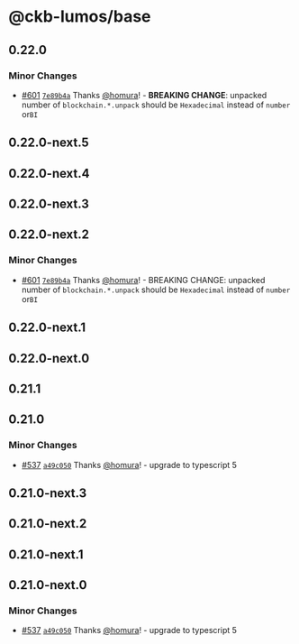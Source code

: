 # @ckb-lumos/base

## 0.22.0

### Minor Changes

- [#601](https://github.com/ckb-js/lumos/pull/601) [`7e89b4a`](https://github.com/ckb-js/lumos/commit/7e89b4a1b382e9c6fb4e1305bdaf1521bc0cde6e) Thanks [@homura](https://github.com/homura)! - **BREAKING CHANGE**: unpacked number of `blockchain.*.unpack` should be `Hexadecimal` instead of `number` or`BI`

## 0.22.0-next.5

## 0.22.0-next.4

## 0.22.0-next.3

## 0.22.0-next.2

### Minor Changes

- [#601](https://github.com/ckb-js/lumos/pull/601) [`7e89b4a`](https://github.com/ckb-js/lumos/commit/7e89b4a1b382e9c6fb4e1305bdaf1521bc0cde6e) Thanks [@homura](https://github.com/homura)! - BREAKING CHANGE: unpacked number of `blockchain.*.unpack` should be `Hexadecimal` instead of `number` or`BI`

## 0.22.0-next.1

## 0.22.0-next.0

## 0.21.1

## 0.21.0

### Minor Changes

- [#537](https://github.com/ckb-js/lumos/pull/537) [`a49c050`](https://github.com/ckb-js/lumos/commit/a49c050806de8b4c8d5e490fd36022c31382c98c) Thanks [@homura](https://github.com/homura)! - upgrade to typescript 5

## 0.21.0-next.3

## 0.21.0-next.2

## 0.21.0-next.1

## 0.21.0-next.0

### Minor Changes

- [#537](https://github.com/ckb-js/lumos/pull/537) [`a49c050`](https://github.com/ckb-js/lumos/commit/a49c050806de8b4c8d5e490fd36022c31382c98c) Thanks [@homura](https://github.com/homura)! - upgrade to typescript 5
